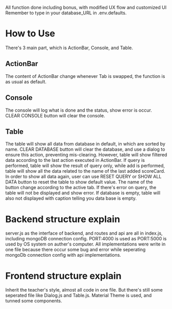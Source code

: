 All function done including bonus, with modified UX flow and customized UI
Remember to type in your database_URL in .env.defaults.

# How to Use
There's 3 main part, which is ActionBar, Console, and Table.

## ActionBar
The content of ActionBar change whenever Tab is swapped, the function is as usual as default.

## Console
The console will log what is done and the status, show error is occur. CLEAR CONSOLE button will clear the console.

## Table
The table will show all data from database in default, in which are sorted by name. CLEAR DATABASE button will clear the database, and use a dialog to ensure this action, preventing mis-clearing. However, table will show filtered data according to the last action executed in ActionBar. If query is performed, table will show the result of query only, while add is performed, table will show all the data related to the name of the last added scoreCard. In order to show all data again, user can use RESET QUERY or SHOW ALL DATA button to reset the table to show default value. The name of the button change according to the active tab. If there's error on query, the table will not be displayed and show error. If database is empty, table will also not displayed with caption telling you data base is empty.

# Backend structure explain
server.js as the interface of backend, and routes and api are all in index.js, including mongoDB connection config. PORT:4000 is used as PORT:5000 is used by OS system on auther's computer. All implementations were write in one file because there occur some bug and error while seperating mongoDb connection config with api implementations.

# Frontend structure explain
Inherit the teacher's style, almost all code in one file. But there's still some seperated file like Dialog.js and Table.js. Material Theme is used, and tunned some components.


